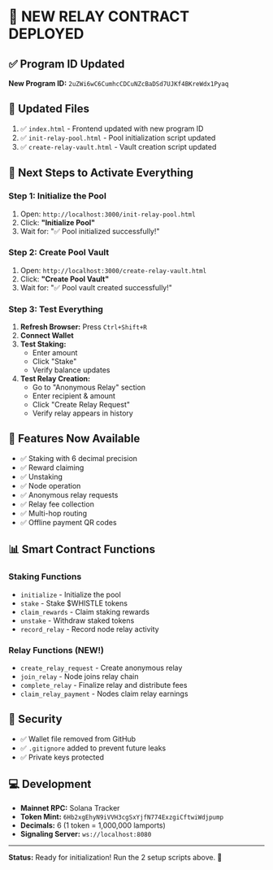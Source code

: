 # 🚀 NEW RELAY CONTRACT DEPLOYED

## ✅ Program ID Updated
**New Program ID:** `2uZWi6wC6CumhcCDCuNZcBaDSd7UJKf4BKreWdx1Pyaq`

## 📝 Updated Files
1. ✅ `index.html` - Frontend updated with new program ID
2. ✅ `init-relay-pool.html` - Pool initialization script updated
3. ✅ `create-relay-vault.html` - Vault creation script updated

## 🔧 Next Steps to Activate Everything

### Step 1: Initialize the Pool
1. Open: `http://localhost:3000/init-relay-pool.html`
2. Click: **"Initialize Pool"**
3. Wait for: "✅ Pool initialized successfully!"

### Step 2: Create Pool Vault
1. Open: `http://localhost:3000/create-relay-vault.html`
2. Click: **"Create Pool Vault"**
3. Wait for: "✅ Pool vault created successfully!"

### Step 3: Test Everything
1. **Refresh Browser:** Press `Ctrl+Shift+R`
2. **Connect Wallet**
3. **Test Staking:**
   - Enter amount
   - Click "Stake"
   - Verify balance updates
4. **Test Relay Creation:**
   - Go to "Anonymous Relay" section
   - Enter recipient & amount
   - Click "Create Relay Request"
   - Verify relay appears in history

## 🎉 Features Now Available
- ✅ Staking with 6 decimal precision
- ✅ Reward claiming
- ✅ Unstaking
- ✅ Node operation
- ✅ Anonymous relay requests
- ✅ Relay fee collection
- ✅ Multi-hop routing
- ✅ Offline payment QR codes

## 📊 Smart Contract Functions
### Staking Functions
- `initialize` - Initialize the pool
- `stake` - Stake $WHISTLE tokens
- `claim_rewards` - Claim staking rewards
- `unstake` - Withdraw staked tokens
- `record_relay` - Record node relay activity

### Relay Functions (NEW!)
- `create_relay_request` - Create anonymous relay
- `join_relay` - Node joins relay chain
- `complete_relay` - Finalize relay and distribute fees
- `claim_relay_payment` - Nodes claim relay earnings

## 🔐 Security
- ✅ Wallet file removed from GitHub
- ✅ `.gitignore` added to prevent future leaks
- ✅ Private keys protected

## 💻 Development
- **Mainnet RPC:** Solana Tracker
- **Token Mint:** `6Hb2xgEhyN9iVVH3cgSxYjfN774ExzgiCftwiWdjpump`
- **Decimals:** 6 (1 token = 1,000,000 lamports)
- **Signaling Server:** `ws://localhost:8080`

---

**Status:** Ready for initialization! Run the 2 setup scripts above. 🚀

